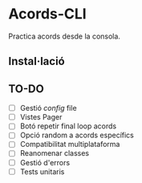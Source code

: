 # Acords-CLI
Practica acords desde la consola.

## Instal·lació

## TO-DO
- [ ] Gestió _config_ file
- [ ] Vistes Pager
- [ ] Botó repetir final loop acords
- [ ] Opció random a acords específics
- [ ] Compatibilitat multiplataforma
- [ ] Reanomenar classes
- [ ] Gestió d'errors
- [ ] Tests unitaris